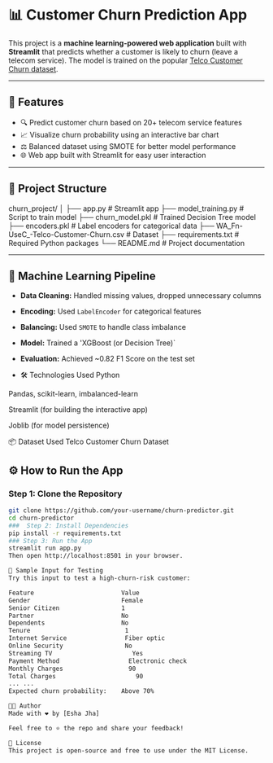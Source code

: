 # 📊 Customer Churn Prediction App

This project is a **machine learning-powered web application** built with **Streamlit** that predicts whether a customer is likely to churn (leave a telecom service). The model is trained on the popular [Telco Customer Churn dataset](https://www.kaggle.com/datasets/blastchar/telco-customer-churn).

---

## 🚀 Features

- 🔍 Predict customer churn based on 20+ telecom service features
- 📈 Visualize churn probability using an interactive bar chart
- ⚖️ Balanced dataset using SMOTE for better model performance
- 🌐 Web app built with Streamlit for easy user interaction

---

## 📁 Project Structure

churn_project/
│
├── app.py # Streamlit app
├── model_training.py # Script to train model
├── churn_model.pkl # Trained Decision Tree model
├── encoders.pkl # Label encoders for categorical data
├── WA_Fn-UseC_-Telco-Customer-Churn.csv # Dataset
├── requirements.txt # Required Python packages
└── README.md # Project documentation

---

## 🧠 Machine Learning Pipeline

- **Data Cleaning:** Handled missing values, dropped unnecessary columns
- **Encoding:** Used `LabelEncoder` for categorical features
- **Balancing:** Used `SMOTE` to handle class imbalance
- **Model:** Trained a 'XGBoost (or Decision Tree)`
- **Evaluation:** Achieved ~0.82 F1 Score on the test set

- 🛠️ Technologies Used
Python

Pandas, scikit-learn, imbalanced-learn

Streamlit (for building the interactive app)

Joblib (for model persistence)

📦 Dataset Used
Telco Customer Churn Dataset

## ⚙️ How to Run the App

###  Step 1: Clone the Repository

```bash
git clone https://github.com/your-username/churn-predictor.git
cd churn-predictor
###  Step 2: Install Dependencies
pip install -r requirements.txt
### Step 3: Run the App
streamlit run app.py
Then open http://localhost:8501 in your browser.

🧪 Sample Input for Testing
Try this input to test a high-churn-risk customer:

Feature	                       Value
Gender                    	   Female
Senior Citizen	               1
Partner	                       No
Dependents	                   No
Tenure	                        1
Internet Service	            Fiber optic
Online Security	                No
Streaming TV	                  Yes
Payment Method              	 Electronic check
Monthly Charges        	         90
Total Charges	                   90
...	...
Expected churn probability:    Above 70%

👨‍💻 Author
Made with ❤️ by [Esha Jha]

Feel free to ⭐ the repo and share your feedback!

📃 License
This project is open-source and free to use under the MIT License.
